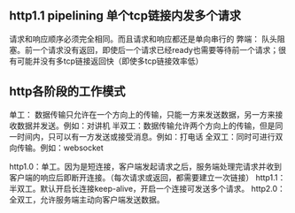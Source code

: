 ## http1.1 pipelining 单个tcp链接内发多个请求
请求和响应顺序必须完全相同。而且请求和响应都还是单向串行的
弊端： 队头阻塞。前一个请求没有返回，即使后一个请求已经ready也需要等待前一个请求；很有可能并没有多tcp链接返回快（即使多tcp链接效率低）

## http各阶段的工作模式
单工： 数据传输只允许在一个方向上的传输，只能一方来发送数据，另一方来接收数据并发送。例如：对讲机
半双工：数据传输允许两个方向上的传输，但是同一时间内，只可以有一方发送或接受消息。例如：打电话
全双工：同时可进行双向传输。例如：websocket

http1.0：单工。因为是短连接，客户端发起请求之后，服务端处理完请求并收到客户端的响应后即断开连接。（每次请求或返回，都需要建立一次链接）
http1.1：半双工。默认开启长连接keep-alive，开启一个连接可发送多个请求。
http2.0：全双工，允许服务端主动向客户端发送数据。